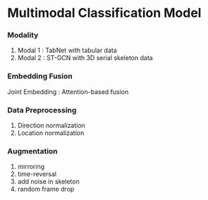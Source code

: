 # Multimodal Classification Model

### Modality
1. Modal 1 : TabNet with tabular data
2. Modal 2 : ST-GCN with 3D serial skeleton data


### Embedding Fusion
Joint Embedding : Attention-based fusion


### Data Preprocessing
1. Direction normalization
2. Location normalization


### Augmentation
1. mirroring
2. time-reversal
3. add noise in skeleton
4. random frame drop
